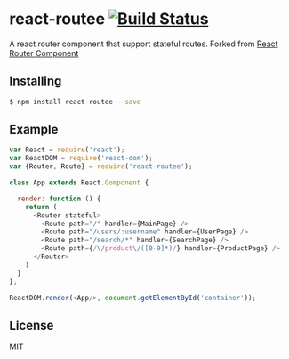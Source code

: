 # react-routee [![Build Status](https://travis-ci.org/taoyuan/react-routee.svg?branch=master)](https://travis-ci.org/taoyuan/react-routee)

A react router component that support stateful routes. Forked from [React Router Component](https://github.com/strml/react-router-component)

## Installing

```bash
$ npm install react-routee --save
```

## Example

```js
var React = require('react');
var ReactDOM = require('react-dom');
var {Router, Route} = require('react-routee');

class App extends React.Component {

  render: function () {
    return (
      <Router stateful>
        <Route path="/" handler={MainPage} />
        <Route path="/users/:username" handler={UserPage} />
        <Route path="/search/*" handler={SearchPage} />
        <Route path={/\/product\/([0-9]*)/} handler={ProductPage} />
      </Router>
    )
  }
};

ReactDOM.render(<App/>, document.getElementById('container'));

```

## License

MIT
